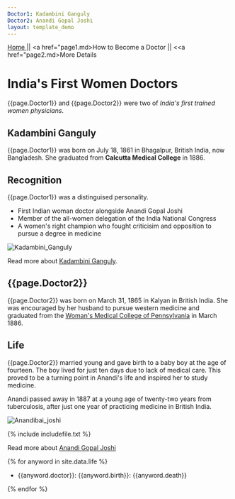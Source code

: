 ```yaml
---
Doctor1: Kadambini Ganguly
Doctor2: Anandi Gopal Joshi
layout: template_demo
---
```


<a href="index.md">Home </a> || <a href="page1.md>How to Become a Doctor </a> || <<a href="page2.md>More Details </a>

# India's First Women Doctors

{{page.Doctor1}} and {{page.Doctor2}} were two of _India's first trained women physicians_.

## Kadambini Ganguly

{{page.Doctor1}} was born on July 18, 1861 in Bhagalpur, British India, now Bangladesh. She graduated from **Calcutta Medical College** in 1886. 

## Recognition

{{page.Doctor1}} was a distinguised personality.

- First Indian woman doctor alongside Anandi Gopal Joshi
- Member of the all-women delegation of the India National Congress
- A women's right champion who fought criticisim and opposition to pursue a degree in medicine

![Kadambini_Ganguly](https://user-images.githubusercontent.com/91772418/138817866-34a70868-2e87-40d2-89d7-2e69162777f2.jpg)

Read more about [Kadambini Ganguly](https://en.wikipedia.org/wiki/Kadambini_Ganguly).

## {{page.Doctor2}}

{{page.Doctor2}} was born on March 31, 1865 in Kalyan in British India. She was encouraged by her husband to pursue western medicine and graduated from the [Woman's Medical College of Pennsylvania](https://en.wikipedia.org/wiki/Woman%27s_Medical_College_of_Pennsylvania) in March 1886.

## Life

{{page.Doctor2}} married young and gave birth to a baby boy at the age of fourteen. The boy lived for just ten days due to lack of medical care. This proved to be a turning point in Anandi's life and inspired her to study medicine.

Anandi passed away in 1887 at a young age of twenty-two years from tuberculosis, after just one year of practicing medicine in British India.

![Anandibai_joshi](https://user-images.githubusercontent.com/91772418/138854638-91de3d20-cc65-4d08-9766-b82ff12e7321.jpg)

{% include includefile.txt %}

Read more about [Anandi Gopal Joshi](https://en.wikipedia.org/wiki/Anandi_Gopal_Joshi)

{% for anyword in site.data.life %}

-  {{anyword.doctor}}: {{anyword.birth}}: {{anyword.death}}

{% endfor %}


